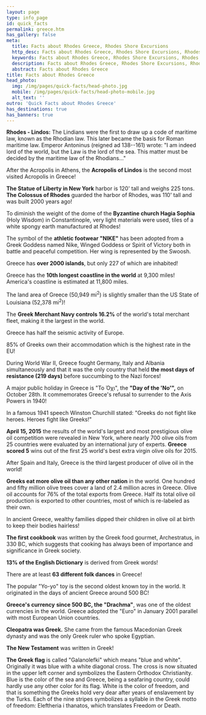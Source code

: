 ```yaml
---
layout: page
type: info_page
id: quick_facts
permalink: greece.htm
has_gallery: false
meta:
  title: Facts about Rhodes Greece, Rhodes Shore Excursions
  http_desc: Facts about Rhodes Greece, Rhodes Shore Excursions, Rhodes Fast Facts
  keywords: Facts about Rhodes Greece, Rhodes Shore Excursions, Rhodes Fast Facts
  description: Facts about Rhodes Greece, Rhodes Shore Excursions, Rhodes Fast Facts
  abstract: Facts about Rhodes Greece
title: Facts about Rhodes Greece 
head_photo:
  img: /img/pages/quick-facts/head-photo.jpg
  mobile: /img/pages/quick-facts/head-photo-mobile.jpg
  alt_text: ''
outro: 'Quick Facts about Rhodes Greece'
has_destinations: true
has_banners: true
---
```

**Rhodes - Lindos:** The Lindians were the first to draw up a code of maritime law, known as the Rhodian law. This later became the basis for Roman maritime law. Emperor Antoninus (reigned ad 138--161) wrote: "I am indeed lord of the world, but the Law is the lord of the sea. This matter must be decided by the maritime law of the Rhodians..."

After the Acropolis in Athens, the **Acropolis of Lindos** is the second most visited Acropolis in Greece!

**The Statue of Liberty in New York** harbor is 120' tall and weighs 225 tons. **The Colossus of Rhodes** guarded the harbor of Rhodes, was 110' tall and was built 2000 years ago!

To diminish the weight of the dome of the **Byzantine church Hagia Sophia** (Holy Wisdom) in Constantinople, very light materials were used, tiles of a white spongy earth manufactured at Rhodes!

The symbol of the **athletic footwear "NIKE"** has been adopted from a Greek Goddess named Nike, Winged Goddess or Spirit of Victory both in battle and peaceful competition. Her wing is represented by the Swoosh.

Greece has **over 2000 islands**, but only 227 of which are inhabited!

Greece has the **10th longest coastline in the world** at 9,300 miles! America's coastline is estimated at 11,800 miles.

The land area of Greece (50,949 mi<sup>2</sup>) is slightly smaller than the US State of Louisiana (52,378 mi<sup>2</sup>)!

The **Greek Merchant Navy controls 16.2%** of the world's total merchant fleet, making it the largest in the world.

Greece has half the seismic activity of Europe.

85% of Greeks own their accommodation which is the highest rate in the EU!

During World War II, Greece fought Germany, Italy and Albania simultaneously and that it was the only country that held **the most days of resistance (219 days)** before succumbing to the Nazi forces!

A major public holiday in Greece is "Το Όχι", the **"Day of the 'No'",** on October 28th. It commemorates Greece's refusal to surrender to the Axis Powers in 1940!

In a famous 1941 speech Winston Churchill stated: "Greeks do not fight like heroes. Heroes fight like Greeks!"

**April 15, 2015** the results of the world's largest and most prestigious olive oil competition were revealed in New York, where nearly 700 olive oils from 25 countries were evaluated by an international jury of experts. **Greece scored 5** wins out of the first 25 world's best extra virgin olive oils for 2015.

After Spain and Italy, Greece is the third largest producer of olive oil in the world!

**Greeks eat more olive oil than any other nation** in the world. One hundred and fifty million olive trees cover a land of 2.4 million acres in Greece. Olive oil accounts for 76% of the total exports from Greece. Half its total olive oil production is exported to other countries, most of which is re-labeled as their own.

In ancient Greece, wealthy families dipped their children in olive oil at birth to keep their bodies hairless!

**The first cookbook** was written by the Greek food gourmet, Archestratus, in 330 BC, which suggests that cooking has always been of importance and significance in Greek society.

**13% of the English Dictionary** is derived from Greek words!

There are at least **63 different folk dances** in Greece!

The popular "Yo-yo" toy is the second oldest known toy in the world. It originated in the days of ancient Greece around 500 BC!

**Greece's currency** **since 500 BC, the "Drachma"**, was one of the oldest currencies in the world. Greece adopted the "Euro" in January 2001 parallel with most European Union countries.

**Cleopatra was Greek.** She came from the famous Macedonian Greek dynasty and was the only Greek ruler who spoke Egyptian.

**The New Testament** was written in Greek!

**The Greek flag** is called "Galanolefki" which means "blue and white". Originally it was blue with a white diagonal cross. The cross is now situated in the upper left corner and symbolizes the Eastern Orthodox Christianity. Blue is the color of the sea and Greece, being a seafaring country, could hardly use any other color for its flag. White is the color of freedom, and that is something the Greeks hold very dear after years of enslavement by the Turks. Each of the nine stripes symbolizes a syllable in the Greek motto of freedom: Eleftheria i thanatos, which translates Freedom or Death.